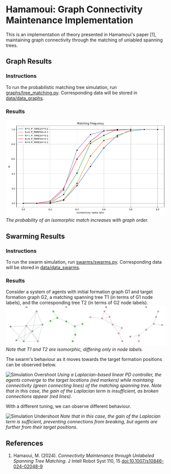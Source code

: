 # Hamamoui: Graph Connectivity Maintenance Implementation

This is an implementation of theory presented in Hamamoui's paper [1], maintaining graph connectivity through the matching of unlabled spanning trees.

## Graph Results
### Instructions
To run the probabilistic matching tree simulation, run [graphs/tree_matching.py](graphs/tree_matching.py).
Corresponding data will be stored in [data/data_graphs](data/data_graphs).

### Results
![Matching Frequencies](https://github.com/ericjhkim/hamamoui-connectivity/blob/main/visualizations/fm_by_order.png)
_The probability of an isomorphic match increases with graph order._

## Swarming Results
### Instructions
To run the swarm simulation, run [swarms/swarms.py](swarms/swarms.py).
Corresponding data will be stored in [data/data_swarms](data/data_swarms).

### Results
Consider a system of agents with initial formation graph G1 and target formation graph G2, a matching spanning tree T1 (in terms of G1 node labels), and the corresponding tree T2 (in terms of G2 node labels).
![Graphs](https://github.com/ericjhkim/hamamoui-connectivity/blob/main/visualizations/matching_graphs_example_1.png)
_Note that T1 and T2 are isomorphic, differing only in node labels._

The swarm's behaviour as it moves towards the target formation positions can be observed below.

![Simulation Overshoot](https://github.com/ericjhkim/hamamoui-connectivity/blob/main/visualizations/anim_20250212_074531.gif)
_Using a Laplacian-based linear PD controller, the agents converge to the target locations (red markers) while maintaing connectivity (green connecting lines) of the matching spanning tree. Note that in this case, the gain of the Laplacian term is insufficient, as broken connections appear (red lines)._

With a different tuning, we can observe different behaviour.

![Simulation Undershoot](https://github.com/ericjhkim/hamamoui-connectivity/blob/main/visualizations/anim_20250212_074853.gif)
_Note that in this case, the gain of the Laplacian term is sufficient, preventing connections from breaking, but agents are further from their target positions._

## References
  1. Hamaoui, M. (2024). *Connectivity Maintenance through Unlabeled Spanning Tree Matching*. J Intell Robot Syst 110, 15 [doi:10.1007/s10846-024-02048-9](https://doi.org/10.1007/s10846-024-02048-9)